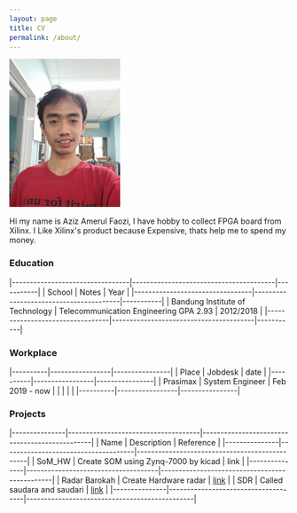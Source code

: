 ```yaml
---
layout: page
title: CV
permalink: /about/
---
```


<img src="https://raw.githubusercontent.com/faoziaziz/faoziaziz.github.io/main/images/profpic.jpeg" alt="drawing" style="width:200px;" class="center"/>

Hi my name is Aziz Amerul Faozi, I have hobby to collect FPGA board from Xilinx.
I Like Xilinx's product because Expensive, thats help me to spend my money.

### Education

|---------------------------------|----------------------------------------|-----------|
| School                          | Notes                                  | Year      |
|---------------------------------|----------------------------------------|-----------|
| Bandung Institute of Technology | Telecommunication Engineering GPA 2.93 | 2012/2018 |
|---------------------------------|----------------------------------------|-----------|

### Workplace

|----------|-----------------|----------------|
| Place    | Jobdesk         | date           |
|----------|-----------------|----------------|
| Prasimax | System Engineer | Feb 2019 - now |
|          |                 |                |
|----------|-----------------|----------------|

### Projects

|---------------|-------------------------------------|-----------------------------------------------|
| Name          | Description                         | Reference                                     |
|---------------|-------------------------------------|-----------------------------------------------|
| SoM_HW        | Create SOM using Zynq-7000 by kicad | link                                          |
|---------------|-------------------------------------|-----------------------------------------------|
| Radar Barokah | Create Hardware radar               | [link](https://faoziaziz.github.io/radar_hw/) |
| SDR           | Called saudara and saudari          | [link](https://faoziaziz.github.io/sdr_sdri/) |
|---------------|-------------------------------------|-----------------------------------------------|
